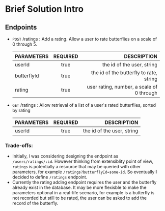 # Brief Solution Intro

## Endpoints

- `POST` /ratings :  Add a rating. Allow a user to rate butterflies on a scale of 0 through 5.

  | PARAMETERS   |      REQUIRED      |  DESCRIPTION |
  |----------|:-------------:|------:|
  | userId |  true | the id of the user, string |
  | butterflyId |    true   |  the id of the butterfly to rate, string |
  | rating | true |    user rating, number, a scale of 0 through  |


- `GET` /ratings : Allow retrieval of a list of a user's rated butterflies, sorted by rating

  | PARAMETERS   |      REQUIRED      |  DESCRIPTION |
  |----------|:-------------:|------:|
  | userId |  true | the id of the user, string |

### Trade-offs: 

- Initially, I was considering designing the endpoint as `/users/ratings/:id`. However thinking from extensiblity point of view, `ratings` is potentially a resource that may be queried with other parameters, for example `/ratings?butterflyId=some-id`. So eventually I decided to define `/ratings` endpoint.
- Currently the rating adding endpoint requires the user and the butterfly already exist in the database. It may be more flexisble to make the parameters optional in a real-life scenario, for example is a butterfly is not recorded but still to be rated, the user can be asked to add the record of the butterfly.

